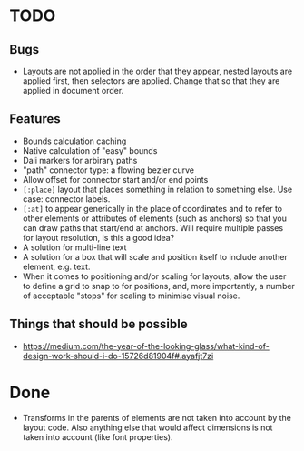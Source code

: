 # TODO

## Bugs

* Layouts are not applied in the order that they appear, nested
  layouts are applied first, then selectors are applied. Change that
  so that they are applied in document order.

## Features

* Bounds calculation caching
* Native calculation of "easy" bounds
* Dali markers for arbirary paths
* "path" connector type: a flowing bezier curve
* Allow offset for connector start and/or end points
* `[:place]` layout that places something in relation to something
  else. Use case: connector labels.
* `[:at]` to appear generically in the place of coordinates and to
  refer to other elements or attributes of elements (such as anchors)
  so that you can draw paths that start/end at anchors. Will require
  multiple passes for layout resolution, is this a good idea?
* A solution for multi-line text
* A solution for a box that will scale and position itself to include
  another element, e.g. text.
* When it comes to positioning and/or scaling for layouts, allow the
  user to define a grid to snap to for positions, and, more
  importantly, a number of acceptable "stops" for scaling to minimise
  visual noise.

## Things that should be possible

* https://medium.com/the-year-of-the-looking-glass/what-kind-of-design-work-should-i-do-15726d81904f#.ayafjt7zi

# Done

* Transforms in the parents of elements are not taken into account by
  the layout code. Also anything else that would affect dimensions is
  not taken into account (like font properties).
